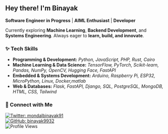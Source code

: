 ## Hey there! I'm Binayak  
**Software Engineer in Progress** | **AIML Enthusiast** | **Developer**  

Currently exploring **Machine Learning**, **Backend Development**, and **Systems Engineering**. Always eager to **learn, build, and innovate**.  

### ✨ Tech Skills  
- **Programming & Development:** *Python, JavaScript, PHP, Rust, Cairo*  
- **Machine Learning & Data Science:** *TensorFlow, PyTorch, Scikit-learn, Pandas, NumPy, OpenCV, Hugging Face, FastAPI*  
- **Embedded & Systems Development:** *Arduino, Raspberry Pi, ESP32, MicroPython, Linux, Docker,matlab*  
- **Web & Databases:** *Flask, FastAPI, Django, SQL, PostgreSQL, MongoDB, HTML, CSS, Tailwind*  

### 🔗 Connect with Me  
[![Twitter: mondalbinayak91](https://img.shields.io/twitter/follow/mondalbinayak91?style=social&color=black)](https://twitter.com/mondalbinayak91)  
[![GitHub: binayak9932](https://img.shields.io/github/followers/binayak9932?label=follow&style=social&color=black)](https://github.com/binayak9932)  
![Profile Views](https://komarev.com/ghpvc/?username=binayak9932&color=blueviolet)  
